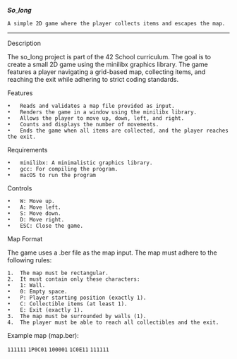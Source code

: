 𝑺𝒐_𝒍𝒐𝒏𝒈

    A simple 2D game where the player collects items and escapes the map.

______________________________________________________________________________________

Description

The so_long project is part of the 42 School curriculum. The goal is to create a small 2D game using the minilibx graphics library. The game features a player navigating a grid-based map, collecting items, and reaching the exit while adhering to strict coding standards.

Features

	•	Reads and validates a map file provided as input.
	•	Renders the game in a window using the minilibx library.
	•	Allows the player to move up, down, left, and right.
	•	Counts and displays the number of movements.
	•	Ends the game when all items are collected, and the player reaches the exit.

 Requirements

	•	minilibx: A minimalistic graphics library.
	•	gcc: For compiling the program.
	•	macOS to run the program

 Controls

	•	W: Move up.
	•	A: Move left.
	•	S: Move down.
	•	D: Move right.
	•	ESC: Close the game.

 Map Format

The game uses a .ber file as the map input. The map must adhere to the following rules:

	1.	The map must be rectangular.
	2.	It must contain only these characters:
	•	1: Wall.
	•	0: Empty space.
	•	P: Player starting position (exactly 1).
	•	C: Collectible items (at least 1).
	•	E: Exit (exactly 1).
	3.	The map must be surrounded by walls (1).
	4.	The player must be able to reach all collectibles and the exit.

Example map (map.ber):

`111111`
`1P0C01`
`100001`
`1C0E11`
`111111`
